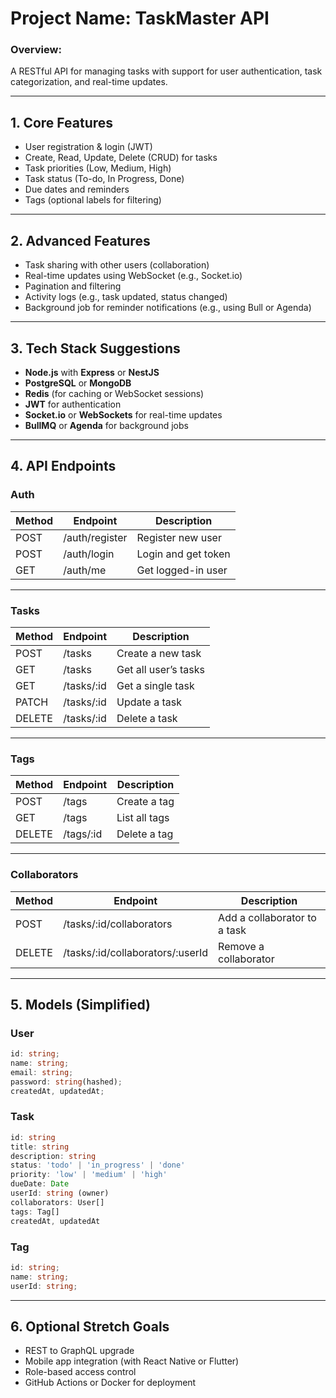 # **Project Name:** TaskMaster API

### **Overview:**

A RESTful API for managing tasks with support for user authentication, task categorization, and real-time updates.

---

## **1. Core Features**

- User registration & login (JWT)
- Create, Read, Update, Delete (CRUD) for tasks
- Task priorities (Low, Medium, High)
- Task status (To-do, In Progress, Done)
- Due dates and reminders
- Tags (optional labels for filtering)

---

## **2. Advanced Features**

- Task sharing with other users (collaboration)
- Real-time updates using WebSocket (e.g., Socket.io)
- Pagination and filtering
- Activity logs (e.g., task updated, status changed)
- Background job for reminder notifications (e.g., using Bull or Agenda)

---

## **3. Tech Stack Suggestions**

- **Node.js** with **Express** or **NestJS**
- **PostgreSQL** or **MongoDB**
- **Redis** (for caching or WebSocket sessions)
- **JWT** for authentication
- **Socket.io** or **WebSockets** for real-time updates
- **BullMQ** or **Agenda** for background jobs

---

## **4. API Endpoints**

### **Auth**

| Method | Endpoint       | Description         |
| ------ | -------------- | ------------------- |
| POST   | /auth/register | Register new user   |
| POST   | /auth/login    | Login and get token |
| GET    | /auth/me       | Get logged-in user  |

---

### **Tasks**

| Method | Endpoint    | Description          |
| ------ | ----------- | -------------------- |
| POST   | /tasks      | Create a new task    |
| GET    | /tasks      | Get all user’s tasks |
| GET    | /tasks/\:id | Get a single task    |
| PATCH  | /tasks/\:id | Update a task        |
| DELETE | /tasks/\:id | Delete a task        |

---

### **Tags**

| Method | Endpoint   | Description   |
| ------ | ---------- | ------------- |
| POST   | /tags      | Create a tag  |
| GET    | /tags      | List all tags |
| DELETE | /tags/\:id | Delete a tag  |

---

### **Collaborators**

| Method | Endpoint                           | Description                  |
| ------ | ---------------------------------- | ---------------------------- |
| POST   | /tasks/\:id/collaborators          | Add a collaborator to a task |
| DELETE | /tasks/\:id/collaborators/\:userId | Remove a collaborator        |

---

## **5. Models (Simplified)**

### **User**

```ts
id: string;
name: string;
email: string;
password: string(hashed);
createdAt, updatedAt;
```

### **Task**

```ts
id: string
title: string
description: string
status: 'todo' | 'in_progress' | 'done'
priority: 'low' | 'medium' | 'high'
dueDate: Date
userId: string (owner)
collaborators: User[]
tags: Tag[]
createdAt, updatedAt
```

### **Tag**

```ts
id: string;
name: string;
userId: string;
```

---

## **6. Optional Stretch Goals**

- REST to GraphQL upgrade
- Mobile app integration (with React Native or Flutter)
- Role-based access control
- GitHub Actions or Docker for deployment
